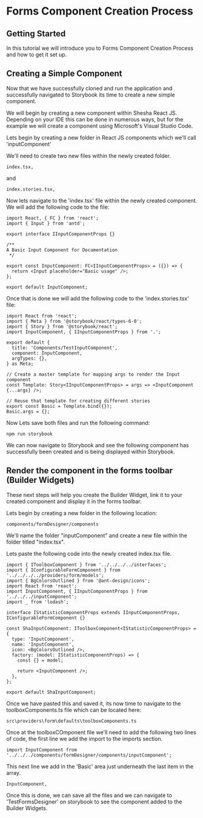 # Forms Component Creation Process

## Getting Started

In this tutorial we will introduce you to Forms Component Creation Process and how to get it set up. 

## Creating a Simple Component

Now that we have successfully cloned and run the application and successfully navigated to Storybook its time to create a new simple component.

We will begin by creating a new component within Shesha React JS. Depending on your IDE this can be done in numerous ways, but for the example we will create a component using Microsoft's Visual Studio Code. 

Lets begin by creating a new folder in React JS components which we'll call 'inputComponent'

We'll need to create two new files within the newly created folder. 

``` shell
index.tsx,
```


and


``` shell
index.stories.tsx,
```


Now lets navigate to the 'index.tsx' file within the newly created component. We will add the following code to the file:


``` shell
import React, { FC } from 'react';
import { Input } from 'antd';

export interface IInputComponentProps {}

/**
A Basic Input Component for Documentation
 */

export const InputComponent: FC<IInputComponentProps> = ({}) => {
  return <Input placeholder="Basic usage" />;
};

export default InputComponent;
```

Once that is done we will add the following code to the 'index.stories.tsx' file: 

``` shell
import React from 'react';
import { Meta } from '@storybook/react/types-6-0';
import { Story } from '@storybook/react';
import InputComponent, { IInputComponentProps } from '.';

export default {
  title: 'Components/TestInputComponent',
  component: InputComponent,
  argTypes: {},
} as Meta;

// Create a master template for mapping args to render the Input component
const Template: Story<IInputComponentProps> = args => <InputComponent {...args} />;

// Reuse that template for creating different stories
export const Basic = Template.bind({});
Basic.args = {};
```


Now Lets save both files and run the following command:


``` shell
npm run storybook
```


We can now navigate to Storybook and see the following component has successfully been created and is being displayed within Storybook. 

## Render the component in the forms toolbar (Builder Widgets)

These next steps will help you create the Builder Widget, link it to your created component and display it in the forms toolbar.

Lets begin by creating a new folder in the following location: 


``` shell
components/formDesigner/components
```

We'll name the folder "inputComponent" and create a new file within the folder titled "index.tsx".

Lets paste the following code into the newly created index.tsx file.

``` shell
import { IToolboxComponent } from '../../../../interfaces';
import { IConfigurableFormComponent } from '../../../../providers/form/models';
import { BgColorsOutlined } from '@ant-design/icons';
import React from 'react';
import InputComponent, { IInputComponentProps } from '../../../inputComponent';
import _ from 'lodash';

interface IStatisticComponentProps extends IInputComponentProps, IConfigurableFormComponent {}

const ShaInputComponent: IToolboxComponent<IStatisticComponentProps> = {
  type: 'InputComponent',
  name: 'InputComponent',
  icon: <BgColorsOutlined />,
  factory: (model: IStatisticComponentProps) => {
    const {} = model;

    return <InputComponent />;
  },
};

export default ShaInputComponent;

```
Once we have pasted this and saved it, its now time to navigate to the toolboxComponents.ts file which can be located here:


``` shell
src\providers\form\defaults\toolboxComponents.ts
```

Once at the toolboxCOmponent file we'll need to add the following two lines of code, the first line we add the import to the imports section.


``` shell
import InputComponent from '../../../components/formDesigner/components/inputComponent';
```

This next line we add in the 'Basic' area just underneath the last item in the array.


``` shell
InputComponent,
```

Once this is done, we can save all the files and we can navigate to 'TestFormsDesigner' on storybook to see the component added to the Builder Widgets.
